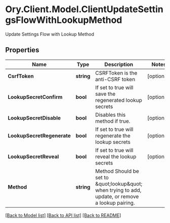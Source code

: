 # Ory.Client.Model.ClientUpdateSettingsFlowWithLookupMethod
Update Settings Flow with Lookup Method

## Properties

Name | Type | Description | Notes
------------ | ------------- | ------------- | -------------
**CsrfToken** | **string** | CSRFToken is the anti-CSRF token | [optional] 
**LookupSecretConfirm** | **bool** | If set to true will save the regenerated lookup secrets | [optional] 
**LookupSecretDisable** | **bool** | Disables this method if true. | [optional] 
**LookupSecretRegenerate** | **bool** | If set to true will regenerate the lookup secrets | [optional] 
**LookupSecretReveal** | **bool** | If set to true will reveal the lookup secrets | [optional] 
**Method** | **string** | Method  Should be set to \&quot;lookup\&quot; when trying to add, update, or remove a lookup pairing. | 

[[Back to Model list]](../README.md#documentation-for-models) [[Back to API list]](../README.md#documentation-for-api-endpoints) [[Back to README]](../README.md)

